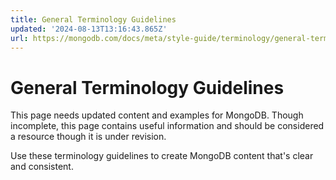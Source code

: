 ```yaml
---
title: General Terminology Guidelines
updated: '2024-08-13T13:16:43.865Z'
url: https://mongodb.com/docs/meta/style-guide/terminology/general-term-guidelines/index/
---
```


# General Terminology Guidelines

This page needs updated content and examples for MongoDB. Though incomplete, this page contains useful information and should be considered a resource though it is under revision.

Use these terminology guidelines to create MongoDB content that's clear and consistent.